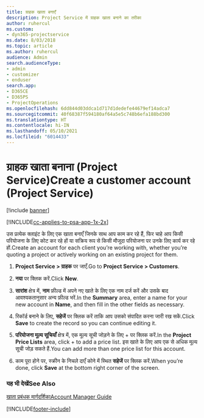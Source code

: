 ```yaml
---
title: ग्राहक खाता बनाएँ
description: Project Service में ग्राहक खाता बनाने का तरीका
author: ruhercul
ms.custom:
- dyn365-projectservice
ms.date: 8/03/2018
ms.topic: article
ms.author: ruhercul
audience: Admin
search.audienceType:
- admin
- customizer
- enduser
search.app:
- D365CE
- D365PS
- ProjectOperations
ms.openlocfilehash: 6dd844d03ddca1d717d1dedefe44679ef14adca7
ms.sourcegitcommit: 40f68387f594180af64a5e5c748b6efa188bd300
ms.translationtype: HT
ms.contentlocale: hi-IN
ms.lasthandoff: 05/10/2021
ms.locfileid: "6014433"
---
```

# <a name="create-a-customer-account-project-service"></a><span data-ttu-id="de3f8-103">ग्राहक खाता बनाना (Project Service)</span><span class="sxs-lookup"><span data-stu-id="de3f8-103">Create a customer account (Project Service)</span></span>

[!include [banner](../includes/psa-now-project-operations.md)]

[!INCLUDE[cc-applies-to-psa-app-1x-2x](../includes/cc-applies-to-psa-app-1x-2x.md)]

<span data-ttu-id="de3f8-104">उस प्रत्येक क्लाइंट के लिए एक खाता बनाएँ जिनके साथ आप काम कर रहे हैं, फिर चाहे आप किसी परियोजना के लिए कोट कर रहे हों या सक्रिय रूप से किसी मौजूदा परियोजना पर उनके लिए कार्य कर रहे हों.</span><span class="sxs-lookup"><span data-stu-id="de3f8-104">Create an account for each client you’re working with, whether you’re quoting a project or actively working on an existing project for them.</span></span>  
  
1.  <span data-ttu-id="de3f8-105">**Project Service > ग्राहक** पर जाएँ.</span><span class="sxs-lookup"><span data-stu-id="de3f8-105">Go to **Project Service > Customers**.</span></span>  
  
2.  <span data-ttu-id="de3f8-106">**नया** पर क्लिक करें.</span><span class="sxs-lookup"><span data-stu-id="de3f8-106">Click **New**.</span></span>  
  
3.  <span data-ttu-id="de3f8-107">**सारांश** क्षेत्र में, **नाम** फ़ील्ड में अपने नए खाते के लिए एक नाम दर्ज करें और उसके बाद आवश्यकतानुसार अन्य फ़ील्ड भरें.</span><span class="sxs-lookup"><span data-stu-id="de3f8-107">In the **Summary** area, enter a name for your new account in **Name**, and then fill in the other fields as necessary.</span></span>  
  
4.  <span data-ttu-id="de3f8-108">रिकॉर्ड बनाने के लिए, **सहेजें** पर क्लिक करें ताकि आप उसको संपादित करना जारी रख सकें.</span><span class="sxs-lookup"><span data-stu-id="de3f8-108">Click **Save** to create the record so you can continue editing it.</span></span>  
  
5.  <span data-ttu-id="de3f8-109">**परियोजना मूल्य सूचियाँ** क्षेत्र में, एक मूल्य सूची जोड़ने के लिए + पर क्लिक करें.</span><span class="sxs-lookup"><span data-stu-id="de3f8-109">In the **Project Price Lists** area, click + to add a price list.</span></span> <span data-ttu-id="de3f8-110">इस खाते के लिए आप एक से अधिक मूल्य सूची जोड़ सकते हैं.</span><span class="sxs-lookup"><span data-stu-id="de3f8-110">You can add more than one price list for this account.</span></span>  
  
6.  <span data-ttu-id="de3f8-111">काम पूरा होने पर, स्‍क्रीन के निचले दाएँ कोने में स्थित **सहेजें** पर क्लिक करें.</span><span class="sxs-lookup"><span data-stu-id="de3f8-111">When you’re done, click **Save** at the bottom right corner of the screen.</span></span>  
  
### <a name="see-also"></a><span data-ttu-id="de3f8-112">यह भी देखें</span><span class="sxs-lookup"><span data-stu-id="de3f8-112">See Also</span></span>  
 [<span data-ttu-id="de3f8-113">खाता प्रबंधक मार्गदर्शिका</span><span class="sxs-lookup"><span data-stu-id="de3f8-113">Account Manager Guide</span></span>](../psa/account-manager-guide.md)


[!INCLUDE[footer-include](../includes/footer-banner.md)]